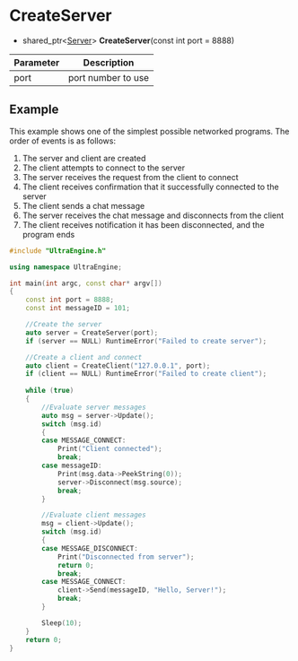 # CreateServer

- shared_ptr<[Server](Server.md)\> **CreateServer**(const int port = 8888)

| Parameter | Description |
|---|---|
| port | port number to use |

## Example

This example shows one of the simplest possible networked programs. The order of events is as follows:
1. The server and client are created
2. The client attempts to connect to the server
3. The server receives the request from the client to connect
4. The client receives confirmation that it successfully connected to the server
5. The client sends a chat message
6. The server receives the chat message and disconnects from the client
7. The client receives notification it has been disconnected, and the program ends

```c++
#include "UltraEngine.h"

using namespace UltraEngine;

int main(int argc, const char* argv[])
{
    const int port = 8888;
    const int messageID = 101;

    //Create the server
    auto server = CreateServer(port);
    if (server == NULL) RuntimeError("Failed to create server");

    //Create a client and connect
    auto client = CreateClient("127.0.0.1", port);
    if (client == NULL) RuntimeError("Failed to create client");
    
    while (true)
    {
        //Evaluate server messages
        auto msg = server->Update();
        switch (msg.id)
        {
        case MESSAGE_CONNECT:
            Print("Client connected");
            break;
        case messageID:
            Print(msg.data->PeekString(0));
            server->Disconnect(msg.source);
            break;
        }

        //Evaluate client messages
        msg = client->Update();
        switch (msg.id)
        {
        case MESSAGE_DISCONNECT:
            Print("Disconnected from server");
            return 0;
            break;
        case MESSAGE_CONNECT:
            client->Send(messageID, "Hello, Server!");
            break;
        }

        Sleep(10);
    }
    return 0;
}
```
